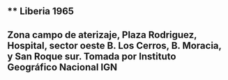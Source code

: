 ** Liberia 1965
---
Zona campo de aterizaje, Plaza Rodriguez, Hospital, sector oeste B. Los Cerros, B. Moracia, y San Roque sur. Tomada por Instituto Geográfico Nacional IGN
---
